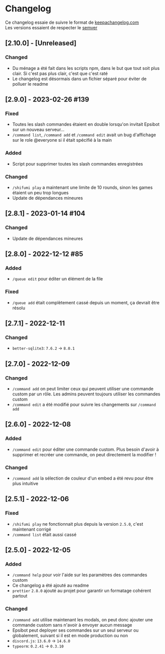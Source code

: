 # Changelog

Ce changelog essaie de suivre le format de [keepachangelog.com](https://keepachangelog.com/en/1.0.0/)<br>
Les versions essaient de respecter le [semver](https://semver.org/)

## [2.10.0] - [Unreleased]

### Changed

-   Du ménage a été fait dans les scripts npm, dans le but que tout soit plus clair. Si c'est pas plus clair, c'est que c'est raté
-   Le changelog est désormais dans un fichier séparé pour éviter de polluer le readme

## [2.9.0] - 2023-02-26 #139

### Fixed

-   Toutes les slash commandes étaient en double lorsqu'on invitait Epsibot sur un nouveau serveur...
-   `/command list`, `/command add` et `/command edit` avait un bug d'affichage sur le role @everyone si il était spécifié à la main

### Added

-   Script pour supprimer toutes les slash commandes enregistrées

### Changed

-   `/shifumi play` a maintenant une limite de 10 rounds, sinon les games étaient un peu trop longues
-   Update de dépendances mineures

## [2.8.1] - 2023-01-14 #104

### Changed

-   Update de dépendances mineures

## [2.8.0] - 2022-12-12 #85

### Added

-   `/queue edit` pour éditer un élément de la file

### Fixed

-   `/queue add` était complètement cassé depuis un moment, ça devrait être résolu

## [2.7.1] - 2022-12-11

### Changed

-   `better-sqlite3`: `7.6.2` -> `8.0.1`

## [2.7.0] - 2022-12-09

### Changed

-   `/command add` on peut limiter ceux qui peuvent utiliser une commande custom par un rôle. Les admins peuvent toujours utiliser les commandes custom
-   `/command edit` a été modifié pour suivre les changements sur `/command add`

## [2.6.0] - 2022-12-08

### Added

-   `/command edit` pour éditer une commande custom. Plus besoin d'avoir à supprimer et recréer une commande, on peut directement la modifier !

### Changed

-   `/command add` la sélection de couleur d'un embed a été revu pour être plus intuitive

## [2.5.1] - 2022-12-06

### Fixed

-   `/shifumi play` ne fonctionnait plus depuis la version `2.5.0`, c'est maintenant corrigé
-   `/command list` était aussi cassé

## [2.5.0] - 2022-12-05

### Added

-   `/command help` pour voir l'aide sur les paramètres des commandes custom
-   Ce changelog a été ajouté au readme
-   `prettier` `2.8.0` ajouté au projet pour garantir un formatage cohérent partout

### Changed

-   `/command add` utilise maintenant les modals, on peut donc ajouter une commande custom sans n'avoir à envoyer aucun message
-   Epsibot peut deployer ses commandes sur un seul serveur ou globalement, suivant si il est en mode production ou non
-   `discord.js`: `13.6.0` -> `14.6.0`
-   `typeorm`: `0.2.41` -> `0.3.10`
